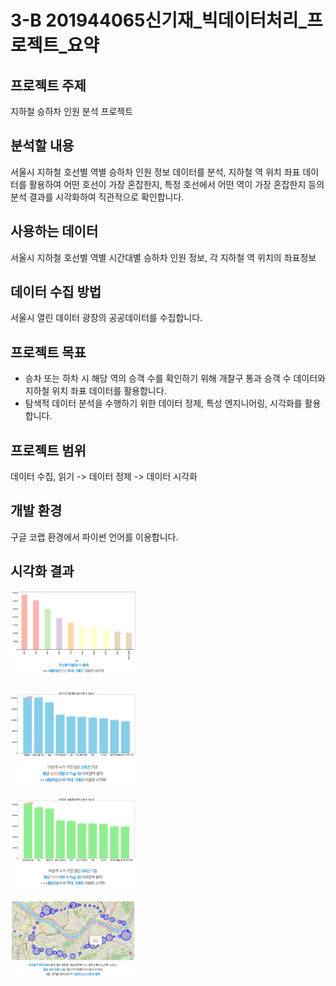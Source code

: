 # 3-B 201944065신기재_빅데이터처리_프로젝트_요약

## 프로젝트 주제
지하철 승하차 인원 분석 프로젝트

## 분석할 내용
서울시 지하철 호선별 역별 승하차 인원 정보 데이터를 분석, 지하철 역 위치 좌표 데이터를 활용하여 어떤 호선이 가장 혼잡한지, 특정 호선에서 어떤 역이 가장 혼잡한지 등의 분석 결과를 시각화하여 직관적으로 확인합니다.

## 사용하는 데이터
서울시 지하철 호선별 역별 시간대별 승하차 인원 정보, 각 지하철 역 위치의 좌표정보

## 데이터 수집 방법
서울시 열린 데이터 광장의 공공데이터를 수집합니다.

## 프로젝트 목표
- 승차 또는 하차 시 해당 역의 승객 수를 확인하기 위해 개찰구 통과 승객 수 데이터와 지하철 위치 좌표 데이터를 활용합니다.
- 탐색적 데이터 분석을 수행하기 위한 데이터 정제, 특성 엔지니어링, 시각화를 활용합니다.

## 프로젝트 범위
데이터 수집, 읽기 -> 데이터 정제 -> 데이터 시각화

## 개발 환경
구글 코랩 환경에서 파이썬 언어를 이용합니다.

## 시각화 결과
<div style="margin-bottom:20px">
  <img src="./images/시각화1.png" width="200" />
</div>

<div style="margin-bottom:20px">
  <img src="./images/시각화2.png" width="200" />
</div>

<div style="margin-bottom:20px">
  <img src="./images/시각화3.png" width="200" />
</div>

<div style="margin-bottom:20px">
  <img src="./images/시각화4.png" width="200" />
</div>
